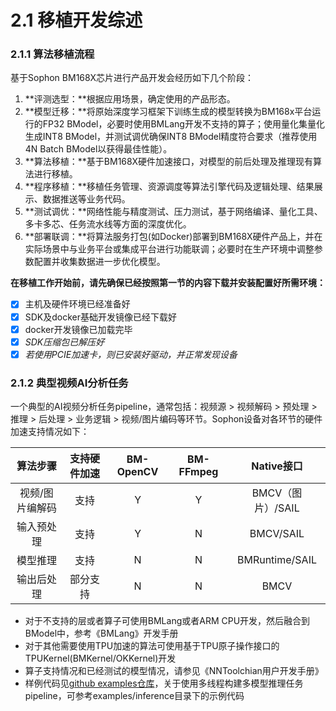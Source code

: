 # 2.1 移植开发综述

### 2.1.1 算法移植流程

​基于Sophon BM168X芯片进行产品开发会经历如下几个阶段：

1. **评测选型：**根据应用场景，确定使用的产品形态。
2. **模型迁移：**将原始深度学习框架下训练生成的模型转换为BM168x平台运行的FP32 BModel，必要时使用BMLang开发不支持的算子；使用量化集量化生成INT8 BModel，并测试调优确保INT8 BModel精度符合要求（推荐使用4N Batch BModel以获得最佳性能）。
3. **算法移植：**基于BM168X硬件加速接口，对模型的前后处理及推理现有算法进行移植。
4. **程序移植：**移植任务管理、资源调度等算法引擎代码及逻辑处理、结果展示、数据推送等业务代码。
5. **测试调优：**网络性能与精度测试、压力测试，基于网络编译、量化工具、多卡多芯、任务流水线等方面的深度优化。
6. **部署联调：**将算法服务打包(如Docker)部署到BM168X硬件产品上，并在实际场景中与业务平台或集成平台进行功能联调；必要时在生产环境中调整参数配置并收集数据进一步优化模型。

**在移植工作开始前，请先确保已经按照第一节的内容下载并安装配置好所需环境：**

* [x] 主机及硬件环境已经准备好
* [x] SDK及docker基础开发镜像已经下载好
* [x] docker开发镜像已加载完毕
* [x] _SDK压缩包已解压好_
* [x] _若使用PCIE加速卡，则已安装好驱动，并正常发现设备_

### 2.1.2 典型视频AI分析任务

一个典型的AI视频分析任务pipeline，通常包括：视频源 > 视频解码 > 预处理 > 推理 > 后处理 > 业务逻辑 > 视频/图片编码等环节。Sophon设备对各环节的硬件加速支持情况如下：

|   算法步骤   | 支持硬件加速 | BM-OpenCV | BM-FFmpeg |    Native接口    |
| :------: | :----: | :-------: | :-------: | :------------: |
| 视频/图片编解码 |   支持   |     Y     |     Y     |  BMCV（图片）/SAIL |
|   输入预处理  |   支持   |     Y     |     N     |    BMCV/SAIL   |
|   模型推理   |   支持   |     N     |     N     | BMRuntime/SAIL |
|   输出后处理  |  部分支持  |     N     |     N     |      BMCV      |

* 对于不支持的层或者算子可使用BMLang或者ARM CPU开发，然后融合到BModel中，参考《BMLang》开发手册&#x20;
* 对于其他需要使用TPU加速的算法可使用基于TPU原子操作接口的TPUKernel(BMKernel/OKKernel)开发
* 算子支持情况和已经测试的模型情况，请参见《NNToolchian用户开发手册》
* 样例代码见[github examples仓库](https://github.com/sophon-ai-algo/examples)，关于使用多线程构建多模型推理任务pipeline，可参考examples/inference目录下的示例代码
